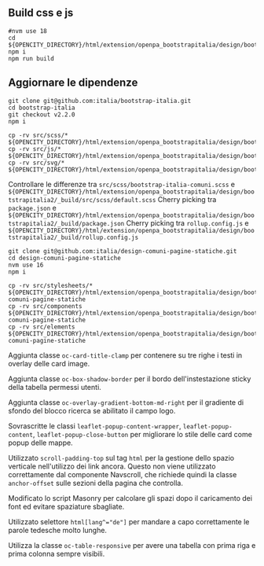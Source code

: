 
## Build css e js

```
#nvm use 18
cd ${OPENCITY_DIRECTORY}/html/extension/openpa_bootstrapitalia/design/bootstrapitalia2/_build/
npm i
npm run build
```


## Aggiornare le dipendenze

```
git clone git@github.com:italia/bootstrap-italia.git
cd bootstrap-italia
git checkout v2.2.0
npm i

cp -rv src/scss/* ${OPENCITY_DIRECTORY}/html/extension/openpa_bootstrapitalia/design/bootstrapitalia2/_build/src/scss
cp -rv src/js/* ${OPENCITY_DIRECTORY}/html/extension/openpa_bootstrapitalia/design/bootstrapitalia2/_build/src/js
cp -rv src/svg/* ${OPENCITY_DIRECTORY}/html/extension/openpa_bootstrapitalia/design/bootstrapitalia2/_build/src/svg
```

Controllare le differenze tra `src/scss/bootstrap-italia-comuni.scss` e `${OPENCITY_DIRECTORY}/html/extension/openpa_bootstrapitalia/design/bootstrapitalia2/_build/src/scss/default.scss`
Cherry picking tra `package.json` e `${OPENCITY_DIRECTORY}/html/extension/openpa_bootstrapitalia/design/bootstrapitalia2/_build/package.json`
Cherry picking tra `rollup.config.js` e `${OPENCITY_DIRECTORY}/html/extension/openpa_bootstrapitalia/design/bootstrapitalia2/_build/rollup.config.js`
```
git clone git@github.com:italia/design-comuni-pagine-statiche.git
cd design-comuni-pagine-statiche
nvm use 16
npm i

cp -rv src/stylesheets/* ${OPENCITY_DIRECTORY}/html/extension/openpa_bootstrapitalia/design/bootstrapitalia2/_build/design-comuni-pagine-statiche
cp -rv src/components ${OPENCITY_DIRECTORY}/html/extension/openpa_bootstrapitalia/design/bootstrapitalia2/_build/design-comuni-pagine-statiche
cp -rv src/elements ${OPENCITY_DIRECTORY}/html/extension/openpa_bootstrapitalia/design/bootstrapitalia2/_build/design-comuni-pagine-statiche
```

Aggiunta classe `oc-card-title-clamp` per contenere su tre righe i testi in overlay delle card image.

Aggiunta classe `oc-box-shadow-border` per il bordo dell'instestazione sticky della tabella permessi utenti.

Aggiunta classe `oc-overlay-gradient-bottom-md-right` per il gradiente di sfondo del blocco ricerca se abilitato il campo logo.

Sovrascritte le classi `leaflet-popup-content-wrapper`, `leaflet-popup-content`, `leaflet-popup-close-button` per migliorare lo stile delle card come popup delle mappe.

Utilizzato `scroll-padding-top` sul tag `html` per la gestione dello spazio verticale nell'utilizzo dei link ancora. Questo non viene utilizzato correttamente dal componente Navscroll, che richiede quindi la classe `anchor-offset` sulle sezioni della pagina che controlla.

Modificato lo script Masonry per calcolare gli spazi dopo il caricamento dei font ed evitare spaziature sbagliate.

Utilizzato selettore `html[lang^="de"]` per mandare a capo correttamente le parole tedesche molto lunghe.

Utilizza la classe `oc-table-responsive` per avere una tabella con prima riga e prima colonna sempre visibili.
